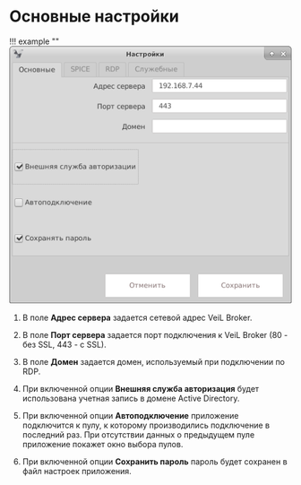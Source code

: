 # Основные настройки

!!! example ""
    ![image](../../../_assets/vdi/thin_client/connect_settings_basic.png)

1. В поле **Адрес сервера** задается сетевой адрес VeiL Broker.

1. В поле **Порт сервера** задается порт подключения к VeiL Broker (80 - без SSL, 443 - c SSL). 

1. В поле **Домен** задается домен, используемый при подключении по RDP. 

1. При включенной опции **Внешняя служба авторизация** будет использована учетная запись в домене Active Directory.

1. При включенной опции **Автоподключение** приложение подключится к пулу, к которому производились подключение
в последний раз. При отсутствии данных о предыдущем пуле приложение покажет окно выбора пулов.

1. При включенной опции **Сохранить пароль** пароль будет сохранен в файл настроек приложения.
